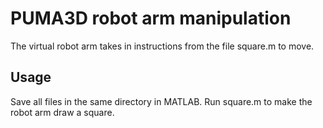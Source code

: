 # PUMA3D robot arm manipulation
The virtual robot arm takes in instructions from the file square.m to move.

## Usage
Save all files in the same directory in MATLAB. Run square.m to make the robot arm draw a square.



